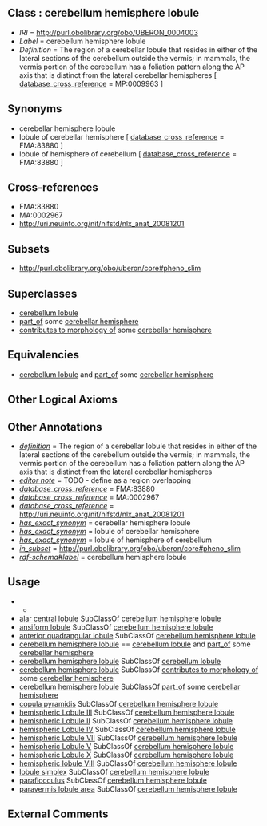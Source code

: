 
## Class : cerebellum hemisphere lobule

 * *IRI* = http://purl.obolibrary.org/obo/UBERON_0004003
 * *Label* = cerebellum hemisphere lobule
 * *Definition* = The region of a cerebellar lobule that resides in either of the lateral sections of the cerebellum outside the vermis; in mammals, the vermis portion of the cerebellum has a foliation pattern along the AP axis that is distinct from the lateral cerebellar hemispheres [ [database_cross_reference](../../ef/oboInOwl#hasDbXref.md) = MP:0009963 ]

## Synonyms

 * cerebellar hemisphere lobule
 * lobule of cerebellar hemisphere [ [database_cross_reference](../../ef/oboInOwl#hasDbXref.md) = FMA:83880 ]
 * lobule of hemisphere of cerebellum [ [database_cross_reference](../../ef/oboInOwl#hasDbXref.md) = FMA:83880 ]

## Cross-references

 * FMA:83880
 * MA:0002967
 * http://uri.neuinfo.org/nif/nifstd/nlx_anat_20081201

## Subsets

 * http://purl.obolibrary.org/obo/uberon/core#pheno_slim

## Superclasses

 * [cerebellum lobule](../../UBERON/04/UBERON_0004004.md)
 * [part_of](../../BFO/50/BFO_0000050.md) some [cerebellar hemisphere](../../UBERON/45/UBERON_0002245.md)
 * [contributes to morphology of](../../RO/33/RO_0002433.md) some [cerebellar hemisphere](../../UBERON/45/UBERON_0002245.md)

## Equivalencies

 * [cerebellum lobule](../../UBERON/04/UBERON_0004004.md) and [part_of](../../BFO/50/BFO_0000050.md) some [cerebellar hemisphere](../../UBERON/45/UBERON_0002245.md)

## Other Logical Axioms


## Other Annotations

 * *[definition](../../IAO/15/IAO_0000115.md)* = The region of a cerebellar lobule that resides in either of the lateral sections of the cerebellum outside the vermis; in mammals, the vermis portion of the cerebellum has a foliation pattern along the AP axis that is distinct from the lateral cerebellar hemispheres
 * *[editor note](../../IAO/16/IAO_0000116.md)* = TODO - define as a region overlapping
 * *[database_cross_reference](../../ef/oboInOwl#hasDbXref.md)* = FMA:83880
 * *[database_cross_reference](../../ef/oboInOwl#hasDbXref.md)* = MA:0002967
 * *[database_cross_reference](../../ef/oboInOwl#hasDbXref.md)* = http://uri.neuinfo.org/nif/nifstd/nlx_anat_20081201
 * *[has_exact_synonym](../../ym/oboInOwl#hasExactSynonym.md)* = cerebellar hemisphere lobule
 * *[has_exact_synonym](../../ym/oboInOwl#hasExactSynonym.md)* = lobule of cerebellar hemisphere
 * *[has_exact_synonym](../../ym/oboInOwl#hasExactSynonym.md)* = lobule of hemisphere of cerebellum
 * *[in_subset](../../et/oboInOwl#inSubset.md)* = http://purl.obolibrary.org/obo/uberon/core#pheno_slim
 * *[rdf-schema#label](../../el/rdf-schema#label.md)* = cerebellum hemisphere lobule

## Usage

 * -
 * [alar central lobule](../../UBERON/13/UBERON_0003013.md) SubClassOf [cerebellum hemisphere lobule](../../UBERON/03/UBERON_0004003.md)
 * [ansiform lobule](../../UBERON/48/UBERON_0005348.md) SubClassOf [cerebellum hemisphere lobule](../../UBERON/03/UBERON_0004003.md)
 * [anterior quadrangular lobule](../../UBERON/15/UBERON_0003015.md) SubClassOf [cerebellum hemisphere lobule](../../UBERON/03/UBERON_0004003.md)
 * [cerebellum hemisphere lobule](../../UBERON/03/UBERON_0004003.md) == [cerebellum lobule](../../UBERON/04/UBERON_0004004.md) and [part_of](../../BFO/50/BFO_0000050.md) some [cerebellar hemisphere](../../UBERON/45/UBERON_0002245.md)
 * [cerebellum hemisphere lobule](../../UBERON/03/UBERON_0004003.md) SubClassOf [cerebellum lobule](../../UBERON/04/UBERON_0004004.md)
 * [cerebellum hemisphere lobule](../../UBERON/03/UBERON_0004003.md) SubClassOf [contributes to morphology of](../../RO/33/RO_0002433.md) some [cerebellar hemisphere](../../UBERON/45/UBERON_0002245.md)
 * [cerebellum hemisphere lobule](../../UBERON/03/UBERON_0004003.md) SubClassOf [part_of](../../BFO/50/BFO_0000050.md) some [cerebellar hemisphere](../../UBERON/45/UBERON_0002245.md)
 * [copula pyramidis](../../UBERON/47/UBERON_0005347.md) SubClassOf [cerebellum hemisphere lobule](../../UBERON/03/UBERON_0004003.md)
 * [hemispheric Lobule III](../../UBERON/99/UBERON_0023999.md) SubClassOf [cerebellum hemisphere lobule](../../UBERON/03/UBERON_0004003.md)
 * [hemispheric Lobule II](../../UBERON/98/UBERON_0023998.md) SubClassOf [cerebellum hemisphere lobule](../../UBERON/03/UBERON_0004003.md)
 * [hemispheric Lobule IV](../../UBERON/00/UBERON_0024000.md) SubClassOf [cerebellum hemisphere lobule](../../UBERON/03/UBERON_0004003.md)
 * [hemispheric Lobule VII](../../UBERON/03/UBERON_0024003.md) SubClassOf [cerebellum hemisphere lobule](../../UBERON/03/UBERON_0004003.md)
 * [hemispheric Lobule V](../../UBERON/01/UBERON_0024001.md) SubClassOf [cerebellum hemisphere lobule](../../UBERON/03/UBERON_0004003.md)
 * [hemispheric Lobule X](../../UBERON/09/UBERON_0024009.md) SubClassOf [cerebellum hemisphere lobule](../../UBERON/03/UBERON_0004003.md)
 * [hemispheric lobule VIII](../../UBERON/21/UBERON_0006121.md) SubClassOf [cerebellum hemisphere lobule](../../UBERON/03/UBERON_0004003.md)
 * [lobule simplex](../../UBERON/50/UBERON_0005350.md) SubClassOf [cerebellum hemisphere lobule](../../UBERON/03/UBERON_0004003.md)
 * [paraflocculus](../../UBERON/51/UBERON_0005351.md) SubClassOf [cerebellum hemisphere lobule](../../UBERON/03/UBERON_0004003.md)
 * [paravermis lobule area](../../UBERON/85/UBERON_0027285.md) SubClassOf [cerebellum hemisphere lobule](../../UBERON/03/UBERON_0004003.md)

## External Comments

